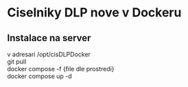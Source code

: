 # Ciselniky DLP nove v Dockeru

## Instalace na server

v adresari /opt/cisDLPDocker\
git pull \
docker compose -f {file dle prostredi}\
docker compose up -d